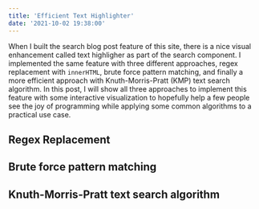 ```yaml
---
title: 'Efficient Text Highlighter'
date: '2021-10-02 19:38:00'
---
```

When I built the search blog post feature of this site, there is a nice visual enhancement called text highligher as part of the search component. I implemented the same feature with three different approaches, regex replacement with `innerHTML`, brute force pattern matching, and finally a more efficient approach with Knuth-Morris-Pratt (KMP) text search algorithm. In this post, I will show all three approaches to implement this feature with some interactive visualization to hopefully help a few people see the joy of programming while applying some common algorithms to a practical use case. 
<!-- Excerpt End -->

## Regex Replacement

## Brute force pattern matching

## Knuth-Morris-Pratt text search algorithm

<div id="text-kmp-1" class="array"></div>
<div id="pattern-kmp-1" class="array"></div>
<script>
  function updateArray(containerSelector, array) {
    document.querySelector(containerSelector)
  }
(function() {
  const textKmp1 = 'onionions';
  const patternKmp1 = 'onions';
})()


</script>
